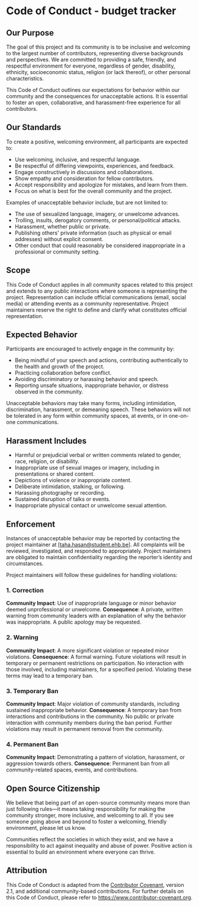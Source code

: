 # Code of Conduct - budget tracker

## Our Purpose

The goal of this project and its community is to be inclusive and welcoming to the largest number of contributors, representing diverse backgrounds and perspectives. We are committed to providing a safe, friendly, and respectful environment for everyone, regardless of gender, disability, ethnicity, socioeconomic status, religion (or lack thereof), or other personal characteristics.

This Code of Conduct outlines our expectations for behavior within our community and the consequences for unacceptable actions. It is essential to foster an open, collaborative, and harassment-free experience for all contributors.

## Our Standards

To create a positive, welcoming environment, all participants are expected to:

- Use welcoming, inclusive, and respectful language.
- Be respectful of differing viewpoints, experiences, and feedback.
- Engage constructively in discussions and collaborations.
- Show empathy and consideration for fellow contributors.
- Accept responsibility and apologize for mistakes, and learn from them.
- Focus on what is best for the overall community and the project.

Examples of unacceptable behavior include, but are not limited to:

- The use of sexualized language, imagery, or unwelcome advances.
- Trolling, insults, derogatory comments, or personal/political attacks.
- Harassment, whether public or private.
- Publishing others' private information (such as physical or email addresses) without explicit consent.
- Other conduct that could reasonably be considered inappropriate in a professional or community setting.

## Scope

This Code of Conduct applies in all community spaces related to this project and extends to any public interactions where someone is representing the project. Representation can include official communications (email, social media) or attending events as a community representative. Project maintainers reserve the right to define and clarify what constitutes official representation.

## Expected Behavior

Participants are encouraged to actively engage in the community by:

- Being mindful of your speech and actions, contributing authentically to the health and growth of the project.
- Practicing collaboration before conflict.
- Avoiding discriminatory or harassing behavior and speech.
- Reporting unsafe situations, inappropriate behavior, or distress observed in the community.

Unacceptable behaviors may take many forms, including intimidation, discrimination, harassment, or demeaning speech. These behaviors will not be tolerated in any form within community spaces, at events, or in one-on-one communications.

## Harassment Includes

- Harmful or prejudicial verbal or written comments related to gender, race, religion, or disability.
- Inappropriate use of sexual images or imagery, including in presentations or shared content.
- Depictions of violence or inappropriate content.
- Deliberate intimidation, stalking, or following.
- Harassing photography or recording.
- Sustained disruption of talks or events.
- Inappropriate physical contact or unwelcome sexual attention.

## Enforcement

Instances of unacceptable behavior may be reported by contacting the project maintainer at [taha.hasan@student.ehb.be]. All complaints will be reviewed, investigated, and responded to appropriately. Project maintainers are obligated to maintain confidentiality regarding the reporter’s identity and circumstances.

Project maintainers will follow these guidelines for handling violations:

### 1. Correction

**Community Impact**: Use of inappropriate language or minor behavior deemed unprofessional or unwelcome.
**Consequence**: A private, written warning from community leaders with an explanation of why the behavior was inappropriate. A public apology may be requested.

### 2. Warning

**Community Impact**: A more significant violation or repeated minor violations.
**Consequence**: A formal warning. Future violations will result in temporary or permanent restrictions on participation. No interaction with those involved, including maintainers, for a specified period. Violating these terms may lead to a temporary ban.

### 3. Temporary Ban

**Community Impact**: Major violation of community standards, including sustained inappropriate behavior.
**Consequence**: A temporary ban from interactions and contributions in the community. No public or private interaction with community members during the ban period. Further violations may result in permanent removal from the community.

### 4. Permanent Ban

**Community Impact**: Demonstrating a pattern of violation, harassment, or aggression towards others.
**Consequence**: Permanent ban from all community-related spaces, events, and contributions.

## Open Source Citizenship

We believe that being part of an open-source community means more than just following rules—it means taking responsibility for making the community stronger, more inclusive, and welcoming to all. If you see someone going above and beyond to foster a welcoming, friendly environment, please let us know.

Communities reflect the societies in which they exist, and we have a responsibility to act against inequality and abuse of power. Positive action is essential to build an environment where everyone can thrive.

## Attribution

This Code of Conduct is adapted from the [Contributor Covenant](https://www.contributor-covenant.org), version 2.1, and additional community-based contributions. For further details on this Code of Conduct, please refer to https://www.contributor-covenant.org.
